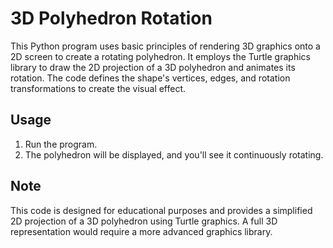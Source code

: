 # 3D Polyhedron Rotation

This Python program uses basic principles of rendering 3D graphics onto a 2D screen to create a rotating polyhedron. It employs the Turtle graphics library to draw the 2D projection of a 3D polyhedron and animates its rotation. The code defines the shape's vertices, edges, and rotation transformations to create the visual effect.

## Usage

1. Run the program.
2. The polyhedron will be displayed, and you'll see it continuously rotating.

## Note

This code is designed for educational purposes and provides a simplified 2D projection of a 3D polyhedron using Turtle graphics. A full 3D representation would require a more advanced graphics library.
